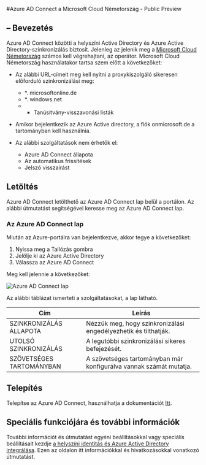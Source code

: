 <properties
    pageTitle="Azure AD Connect a Microsoft Cloud-német"
    description="Azure AD Connect lesz a helyszíni könyvtárak integrálása az Azure Active Directory. Ez lehetővé teszi, hogy meg kell adnia egy közös identitás Azure Active Directory integrálódik az Office 365, az Azure és a szoftver-alkalmazásokhoz."
    keywords="Bevezetés az Azure AD Connect Azure AD Connect áttekintését, a Mi az Azure AD Connect, telepítse az active directory, Németország, fekete-erdői"
    services="active-directory"
    documentationCenter=""
    authors="billmath"
    manager="femila"
    editor=""/>

<tags
    ms.service="active-directory"
    ms.workload="identity"
    ms.tgt_pltfrm="na"
    ms.devlang="na"
    ms.topic="get-started-article"
    ms.date="09/08/2016"
    ms.author="billmath"/>

#<a name="azure-ad-connect-in-microsoft-cloud-germany---public-preview"></a>Azure AD Connect a Microsoft Cloud Németország - Public Preview

## <a name="introduction"></a>– Bevezetés
Azure AD Connect közötti a helyszíni Active Directory és Azure Active Directory-szinkronizálás biztosít.
Jelenleg az jelenik meg a [Microsoft Cloud Németország](https://www.microsoft.com/de-de/cloud/deutschland/default.aspx) számos kell végrehajtani, az operátor. Microsoft Cloud Németország használatakor tartsa szem előtt a következőket:


- Az alábbi URL-címeit meg kell nyitni a proxykiszolgáló sikeresen előforduló szinkronizálási meg:
    - *. microsoftonline.de
    - *. windows.net
    - + Tanúsítvány-visszavonási listák

- Amikor bejelentkezik az Azure Active directory, a fiók onmicrosoft.de a tartományban kell használnia.
- Az alábbi szolgáltatások nem érhetők el:
    - Azure AD Connect állapota
    - Az automatikus frissítések
    - Jelszó visszaírást

## <a name="download"></a>Letöltés
Azure AD Connect letölthető az Azure AD Connect lap belül a portálon.  Az alábbi útmutatást segítségével keresse meg az Azure AD Connect lap.

### <a name="the-azure-ad-connect-blade"></a>Az Azure AD Connect lap

Miután az Azure-portálra van bejelentkezve, akkor tegye a következőket:

1. Nyissa meg a Tallózás gombra
2.  Jelölje ki az Azure Active Directory
3.  Válassza az Azure AD Connect

Meg kell jelennie a következőket:

![Azure AD Connect lap](media\active-directory-aadconnect-germany\germany1.png)

 
Az alábbi táblázat ismerteti a szolgáltatásokat, a lap látható.


Cím|Leírás|
----- | ----- |
SZINKRONIZÁLÁS ÁLLAPOTA|Nézzük meg, hogy szinkronizálási engedélyezhetik és tilthatják.|
UTOLSÓ SZINKRONIZÁLÁS|A legutóbbi szinkronizálási sikeres befejezését.|
SZÖVETSÉGES TARTOMÁNYBAN|A szövetséges tartományban már konfigurálva vannak számát mutatja.|


## <a name="installation"></a>Telepítés
Telepítse az Azure AD Connect, használhatja a dokumentációt [Itt](active-directory-aadconnect.md#install-azure-ad-connect).

## <a name="advanced-features-and-additional-information"></a>Speciális funkciójára és további információk
További információt és útmutatást egyéni beállításokkal vagy speciális beállításait kezdje [a helyszíni identitás és Azure Active Directory integrálása](active-directory-aadconnect.md).  Ezen az oldalon itt információkkal és hivatkozásokkal vonatkozó útmutatást.

